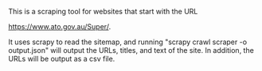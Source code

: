 This is a scraping tool for websites that start with the URL 

https://www.ato.gov.au/Super/.

It uses scrapy to read the sitemap, and running "scrapy crawl scraper -o output.json" will output the URLs, titles, and text of the site. In addition, the URLs will be output as a csv file.